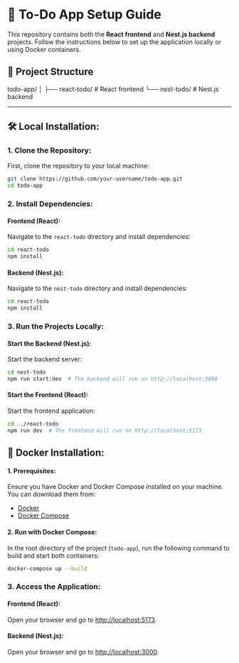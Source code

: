 # 🚀 **To-Do App Setup Guide**

This repository contains both the **React frontend** and **Nest.js backend** projects. Follow the instructions below to set up the application locally or using Docker containers.

## 📂 **Project Structure**

todo-app/
│
├── react-todo/       # React frontend
└── nest-todo/        # Nest.js backend


---

## 🛠️ **Local Installation:**

### **1. Clone the Repository:**
First, clone the repository to your local machine:
```bash
git clone https://github.com/your-username/todo-app.git
cd todo-app
```

### **2. Install Dependencies:**

#### **Frontend (React):**
Navigate to the `react-todo` directory and install dependencies:

```bash
cd react-todo
npm install
```

#### **Backend (Nest.js):**
Navigate to the `nest-todo` directory and install dependencies:

```bash
cd react-todo
npm install
```
### **3. Run the Projects Locally:**

#### **Start the Backend (Nest.js):**
Start the backend server:

```bash
cd nest-todo
npm run start:dev  # The backend will run on http://localhost:3000
```

#### **Start the Frontend (React):**
Start the frontend application:

```bash
cd ../react-todo
npm run dev  # The frontend will run on http://localhost:5173
```

## 🐋 **Docker Installation:**

#### **1. Prerequisites:**
Ensure you have Docker and Docker Compose installed on your machine. You can download them from:

- [Docker](https://www.docker.com/get-started)
- [Docker Compose](https://docs.docker.com/compose/install/)

#### **2. Run with Docker Compose:**
In the root directory of the project (`todo-app`), run the following command to build and start both containers:

```bash
docker-compose up --build
```
### **3. Access the Application:**

#### **Frontend (React):**
Open your browser and go to [http://localhost:5173](http://localhost:5173).

#### **Backend (Nest.js):**
Open your browser and go to [http://localhost:3000](http://localhost:3000).
